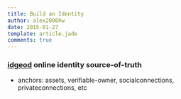 ```yaml
---
title: Build an Identity
author: alex2006hw
date: 2015-01-27
template: article.jade
comments: true
---
```


### [idgeod](/articles/projects/idgeod) online identity source-of-truth
- anchors: assets, verifiable-owner, socialconnections,
privateconnections, etc
